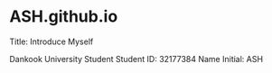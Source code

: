 # ASH.github.io
Title: Introduce Myself

Dankook University Student
Student ID: 32177384
Name Initial: ASH
